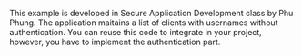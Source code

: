 This example is developed in Secure Application Development class by Phu Phung.
The application maitains a list of clients with usernames without authentication.
You can reuse this code to integrate in your project, however, you have to implement the authentication part.

